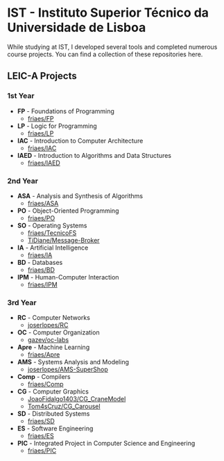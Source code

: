 # IST - Instituto Superior Técnico da Universidade de Lisboa

While studying at IST, I developed several tools and completed numerous course projects. You can find a collection of these repositories here.

## LEIC-A Projects

### 1st Year

- **FP** - Foundations of Programming
    - [friaes/FP](https://github.com/friaes/FP)
- **LP** - Logic for Programming
    - [friaes/LP](https://github.com/friaes/LP)
- **IAC** - Introduction to Computer Architecture
    - [friaes/IAC](https://github.com/friaes/IAC)
- **IAED** - Introduction to Algorithms and Data Structures
    - [friaes/IAED](https://github.com/friaes/IAED)

### 2nd Year

- **ASA** - Analysis and Synthesis of Algorithms
    - [friaes/ASA](https://github.com/friaes/ASA)
- **PO** - Object-Oriented Programming
    - [friaes/PO](https://github.com/friaes/PO)
- **SO** - Operating Systems
    - [friaes/TecnicoFS](https://github.com/friaes/TecnicoFS)
    - [TiDiane/Message-Broker](https://github.com/TiDeane/Message-Broker)
- **IA** - Artificial Intelligence
    - [friaes/IA]()
- **BD** - Databases
    - [friaes/BD](https://github.com/friaes/BD)
- **IPM** - Human-Computer Interaction
    - [friaes/IPM]()

### 3rd Year

- **RC** - Computer Networks
    - [joserlopes/RC](https://github.com/joserlopes/RC)
- **OC** - Computer Organization
    - [gazev/oc-labs](https://github.com/gazev/oc-labs)
- **Apre** - Machine Learning
    - [friaes/Apre]()
- **AMS** - Systems Analysis and Modeling
    - [joserlopes/AMS-SuperShop](https://github.com/joserlopes/AMS-SuperShop)
- **Comp** - Compilers
    - [friaes/Comp](https://github.com/friaes/Comp)
- **CG** - Computer Graphics
    - [JoaoFidalgo1403/CG_CraneModel](https://github.com/JoaoFidalgo1403/CG_CraneModel)
    - [Tom4sCruz/CG_Carousel](https://github.com/Tom4sCruz/CG_Carousel)
- **SD** - Distributed Systems
    - [friaes/SD](https://github.com/friaes/SD)
- **ES** - Software Engineering
    - [friaes/ES](https://github.com/friaes/ES)
- **PIC** - Integrated Project in Computer Science and Engineering
    - [friaes/PIC](https://github.com/friaes/PIC)
